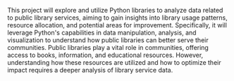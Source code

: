 This project will explore and utilize Python libraries to analyze data related to public library services, aiming to gain insights into library usage patterns, resource allocation, and potential areas for improvement. Specifically, it will leverage Python's capabilities in data manipulation, analysis, and visualization to understand how public libraries can better serve their communities. 
Public libraries play a vital role in communities, offering access to books, information, and educational resources. However, understanding how these resources are utilized and how to optimize their impact requires a deeper analysis of library service data. 
